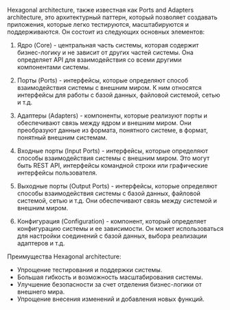 Hexagonal architecture, также известная как Ports and Adapters architecture, это архитектурный паттерн, который позволяет создавать приложения, которые легко тестируются, масштабируются и поддерживаются. Он состоит из следующих основных элементов:

1. Ядро (Core) - центральная часть системы, которая содержит бизнес-логику и не зависит от других частей системы. Она определяет API для взаимодействия со всеми другими компонентами системы.

2. Порты (Ports) - интерфейсы, которые определяют способ взаимодействия системы с внешним миром. К ним относятся интерфейсы для работы с базой данных, файловой системой, сетью и т.д.

3. Адаптеры (Adapters) - компоненты, которые реализуют порты и обеспечивают связь между ядром и внешним миром. Они преобразуют данные из формата, понятного системе, в формат, понятный внешним системам.

4. Входные порты (Input Ports) - интерфейсы, которые определяют способы взаимодействия системы с внешним миром. Это могут быть REST API, интерфейсы командной строки или графические интерфейсы пользователя.

5. Выходные порты (Output Ports) - интерфейсы, которые определяют способы взаимодействия системы с базой данных, файловой системой, сетью и т.д. Они обеспечивают связь между системой и внешним миром.

6. Конфигурация (Configuration) - компонент, который определяет конфигурацию системы и ее зависимости. Он может использоваться для настройки соединений с базой данных, выбора реализации адаптеров и т.д.

Преимущества Hexagonal architecture:

- Упрощение тестирования и поддержки системы.
- Большая гибкость и возможность масштабирования системы.
- Улучшение безопасности за счет отделения бизнес-логики от внешнего мира.
- Упрощение внесения изменений и добавления новых функций.

